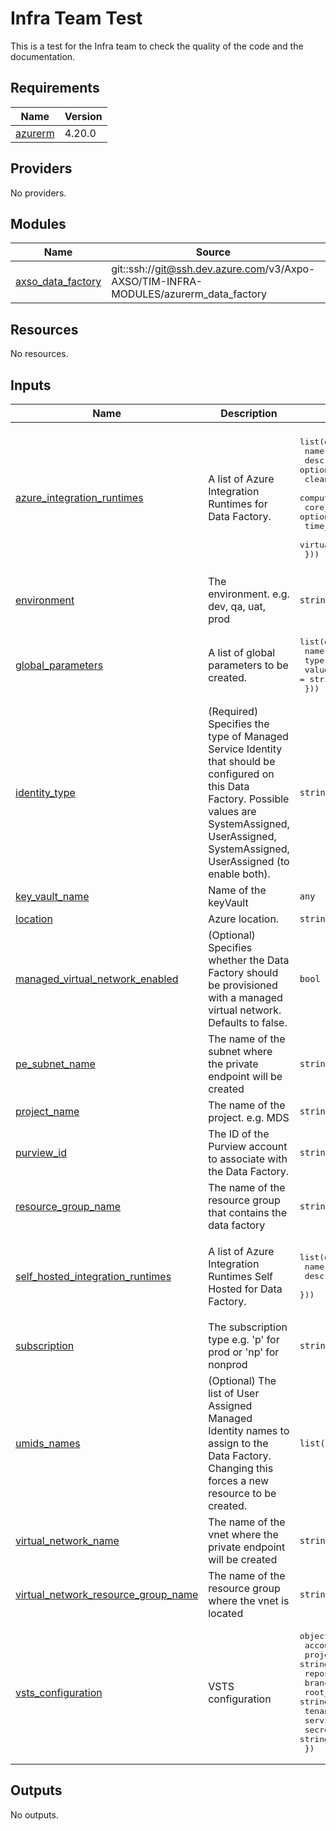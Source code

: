 # Infra Team Test

This is a test for the Infra team to check the quality of the code and the documentation.

<!-- BEGIN_TF_DOCS -->
## Requirements

| Name | Version |
|------|---------|
| <a name="requirement_azurerm"></a> [azurerm](#requirement\_azurerm) | 4.20.0 |

## Providers

No providers.

## Modules

| Name | Source | Version |
|------|--------|---------|
| <a name="module_axso_data_factory"></a> [axso\_data\_factory](#module\_axso\_data\_factory) | git::ssh://git@ssh.dev.azure.com/v3/Axpo-AXSO/TIM-INFRA-MODULES/azurerm_data_factory | ~{gitRef}~ |

## Resources

No resources.

## Inputs

| Name | Description | Type | Default | Required |
|------|-------------|------|---------|:--------:|
| <a name="input_azure_integration_runtimes"></a> [azure\_integration\_runtimes](#input\_azure\_integration\_runtimes) | A list of Azure Integration Runtimes for Data Factory. | <pre>list(object({<br/>    name                    = string<br/>    description             = optional(string, null)<br/>    cleanup_enabled         = optional(bool, true)<br/>    compute_type            = optional(string, "General")<br/>    core_count              = optional(number, 8)<br/>    time_to_live_min        = optional(number, 0)<br/>    virtual_network_enabled = optional(bool, true)<br/>  }))</pre> | <pre>[<br/>  {<br/>    "cleanup_enabled": true,<br/>    "compute_type": "General",<br/>    "core_count": 8,<br/>    "description": "Integration Runtime 1",<br/>    "name": "runtime1",<br/>    "time_to_live_min": 0,<br/>    "virtual_network_enabled": false<br/>  }<br/>]</pre> | no |
| <a name="input_environment"></a> [environment](#input\_environment) | The environment. e.g. dev, qa, uat, prod | `string` | `"dev"` | no |
| <a name="input_global_parameters"></a> [global\_parameters](#input\_global\_parameters) | A list of global parameters to be created. | <pre>list(object({<br/>    name  = string<br/>    type  = string<br/>    value = string<br/>  }))</pre> | `[]` | no |
| <a name="input_identity_type"></a> [identity\_type](#input\_identity\_type) | (Required) Specifies the type of Managed Service Identity that should be configured on this Data Factory. Possible values are SystemAssigned, UserAssigned, SystemAssigned, UserAssigned (to enable both). | `string` | `"UserAssigned"` | no |
| <a name="input_key_vault_name"></a> [key\_vault\_name](#input\_key\_vault\_name) | Name of the keyVault | `any` | `null` | no |
| <a name="input_location"></a> [location](#input\_location) | Azure location. | `string` | n/a | yes |
| <a name="input_managed_virtual_network_enabled"></a> [managed\_virtual\_network\_enabled](#input\_managed\_virtual\_network\_enabled) | (Optional) Specifies whether the Data Factory should be provisioned with a managed virtual network. Defaults to false. | `bool` | `false` | no |
| <a name="input_pe_subnet_name"></a> [pe\_subnet\_name](#input\_pe\_subnet\_name) | The name of the subnet where the private endpoint will be created | `string` | n/a | yes |
| <a name="input_project_name"></a> [project\_name](#input\_project\_name) | The name of the project. e.g. MDS | `string` | `"project"` | no |
| <a name="input_purview_id"></a> [purview\_id](#input\_purview\_id) | The ID of the Purview account to associate with the Data Factory. | `string` | `null` | no |
| <a name="input_resource_group_name"></a> [resource\_group\_name](#input\_resource\_group\_name) | The name of the resource group that contains the data factory | `string` | n/a | yes |
| <a name="input_self_hosted_integration_runtimes"></a> [self\_hosted\_integration\_runtimes](#input\_self\_hosted\_integration\_runtimes) | A list of Azure Integration Runtimes Self Hosted for Data Factory. | <pre>list(object({<br/>    name        = string<br/>    description = string<br/>  }))</pre> | <pre>[<br/>  {<br/>    "description": "Integration Runtime 1",<br/>    "name": "runtime1"<br/>  }<br/>]</pre> | no |
| <a name="input_subscription"></a> [subscription](#input\_subscription) | The subscription type e.g. 'p' for prod or 'np' for nonprod | `string` | `"np"` | no |
| <a name="input_umids_names"></a> [umids\_names](#input\_umids\_names) | (Optional) The list of User Assigned Managed Identity names to assign to the Data Factory. Changing this forces a new resource to be created. | `list(string)` | `[]` | no |
| <a name="input_virtual_network_name"></a> [virtual\_network\_name](#input\_virtual\_network\_name) | The name of the vnet where the private endpoint will be created | `string` | n/a | yes |
| <a name="input_virtual_network_resource_group_name"></a> [virtual\_network\_resource\_group\_name](#input\_virtual\_network\_resource\_group\_name) | The name of the resource group where the vnet is located | `string` | n/a | yes |
| <a name="input_vsts_configuration"></a> [vsts\_configuration](#input\_vsts\_configuration) | VSTS configuration | <pre>object({<br/>    account_name = string<br/>    project_name = string<br/>    repository   = string<br/>    branch       = string<br/>    root_folder  = string<br/>    tenant_id    = string<br/>    service_id   = string<br/>    secret_id    = string<br/>  })</pre> | `null` | no |

## Outputs

No outputs.
<!-- END_TF_DOCS -->